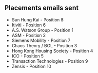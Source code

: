## Placements emails sent

- Sun Hung Kai - Position 8
- Itiviti - Position 6
- A.S. Watson Group - Position 1
- ASM - Position 2
- Siemens Mobility - Position 7
- Chaos Theory / BGL - Position 3
- Hong Kong Housing Society - Position 4
- ICO - Position 5
- Transaction Technologies - Position 9
- Zensis - Position 10

